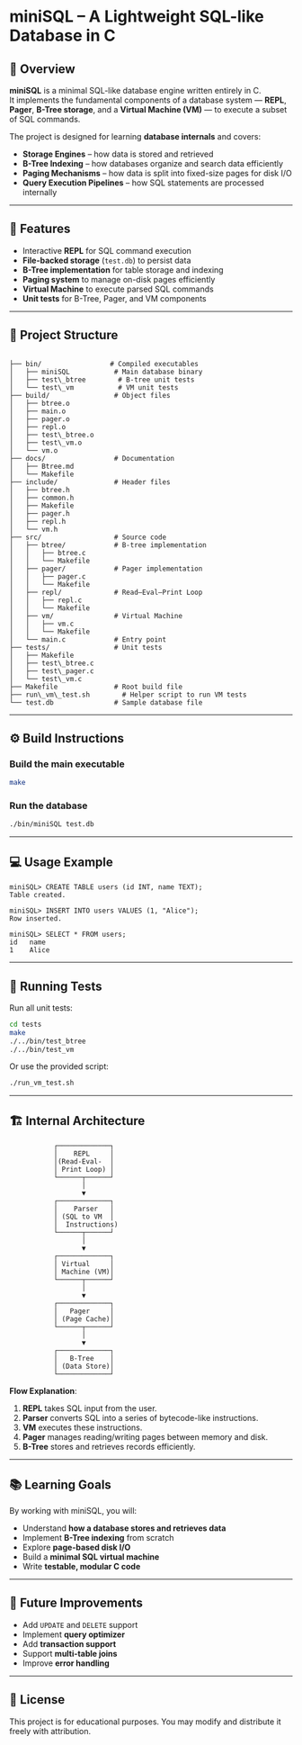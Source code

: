 # miniSQL – A Lightweight SQL-like Database in C

## 📌 Overview
**miniSQL** is a minimal SQL-like database engine written entirely in C.  
It implements the fundamental components of a database system — **REPL**, **Pager**, **B-Tree storage**, and a **Virtual Machine (VM)** — to execute a subset of SQL commands.

The project is designed for learning **database internals** and covers:
- **Storage Engines** – how data is stored and retrieved
- **B-Tree Indexing** – how databases organize and search data efficiently
- **Paging Mechanisms** – how data is split into fixed-size pages for disk I/O
- **Query Execution Pipelines** – how SQL statements are processed internally

---

## 🚀 Features
- Interactive **REPL** for SQL command execution
- **File-backed storage** (`test.db`) to persist data
- **B-Tree implementation** for table storage and indexing
- **Paging system** to manage on-disk pages efficiently
- **Virtual Machine** to execute parsed SQL commands
- **Unit tests** for B-Tree, Pager, and VM components

---

## 📂 Project Structure
```

├── bin/                 # Compiled executables
│   ├── miniSQL           # Main database binary
│   ├── test\_btree        # B-tree unit tests
│   └── test\_vm           # VM unit tests
├── build/                # Object files
│   ├── btree.o
│   ├── main.o
│   ├── pager.o
│   ├── repl.o
│   ├── test\_btree.o
│   ├── test\_vm.o
│   └── vm.o
├── docs/                 # Documentation
│   ├── Btree.md
│   └── Makefile
├── include/              # Header files
│   ├── btree.h
│   ├── common.h
│   ├── Makefile
│   ├── pager.h
│   ├── repl.h
│   └── vm.h
├── src/                  # Source code
│   ├── btree/            # B-tree implementation
│   │   ├── btree.c
│   │   └── Makefile
│   ├── pager/            # Pager implementation
│   │   ├── pager.c
│   │   └── Makefile
│   ├── repl/             # Read–Eval–Print Loop
│   │   ├── repl.c
│   │   └── Makefile
│   ├── vm/               # Virtual Machine
│   │   ├── vm.c
│   │   └── Makefile
│   └── main.c            # Entry point
├── tests/                # Unit tests
│   ├── Makefile
│   ├── test\_btree.c
│   ├── test\_pager.c
│   └── test\_vm.c
├── Makefile              # Root build file
├── run\_vm\_test.sh        # Helper script to run VM tests
└── test.db               # Sample database file

````

---

## ⚙️ Build Instructions
### Build the main executable
```bash
make
````

### Run the database

```bash
./bin/miniSQL test.db
```

---

## 💻 Usage Example

```
miniSQL> CREATE TABLE users (id INT, name TEXT);
Table created.

miniSQL> INSERT INTO users VALUES (1, "Alice");
Row inserted.

miniSQL> SELECT * FROM users;
id   name
1    Alice
```

---

## 🧪 Running Tests

Run all unit tests:

```bash
cd tests
make
./../bin/test_btree
./../bin/test_vm
```

Or use the provided script:

```bash
./run_vm_test.sh
```

---

## 🏗 Internal Architecture

```plaintext
           ┌─────────────┐
           │    REPL     │
           │(Read-Eval-  │
           │ Print Loop) │
           └──────┬──────┘
                  │
                  ▼
           ┌─────────────┐
           │    Parser   │
           │ (SQL to VM  │
           │  Instructions)
           └──────┬──────┘
                  │
                  ▼
           ┌─────────────┐
           │ Virtual     │
           │ Machine (VM)│
           └──────┬──────┘
                  │
                  ▼
           ┌─────────────┐
           │   Pager     │
           │ (Page Cache)│
           └──────┬──────┘
                  │
                  ▼
           ┌─────────────┐
           │   B-Tree    │
           │ (Data Store)│
           └─────────────┘
```

**Flow Explanation**:

1. **REPL** takes SQL input from the user.
2. **Parser** converts SQL into a series of bytecode-like instructions.
3. **VM** executes these instructions.
4. **Pager** manages reading/writing pages between memory and disk.
5. **B-Tree** stores and retrieves records efficiently.

---

## 📚 Learning Goals

By working with miniSQL, you will:

* Understand **how a database stores and retrieves data**
* Implement **B-Tree indexing** from scratch
* Explore **page-based disk I/O**
* Build a **minimal SQL virtual machine**
* Write **testable, modular C code**

---

## 📝 Future Improvements

* Add `UPDATE` and `DELETE` support
* Implement **query optimizer**
* Add **transaction support**
* Support **multi-table joins**
* Improve **error handling**

---

## 📄 License

This project is for educational purposes.
You may modify and distribute it freely with attribution.
